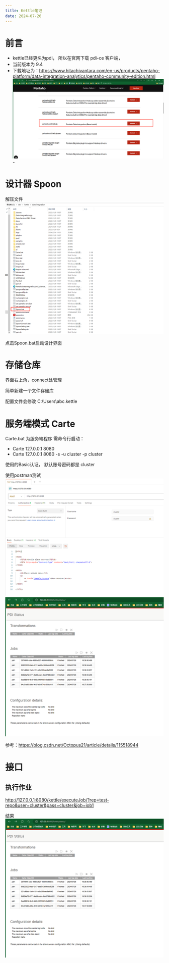 ```yaml
---
title: Kettle笔记
date: 2024-07-26
---
```



# 前言
- kettle已经更名为pdi， 所以在官网下载 pdi-ce 客户端，
- 当前版本为 9.4
- 下载地址为：https://www.hitachivantara.com/en-us/products/pentaho-platform/data-integration-analytics/pentaho-community-edition.html
![img.png](img.png)- 

# 设计器 Spoon

解压文件
![img_1.png](img_1.png)

点击Spoon.bat启动设计界面

# 存储仓库
界面右上角，connect处管理

简单新建一个文件存储库

配置文件会修改 C:\Users\abc\.kettle

# 服务端模式 Carte
Carte.bat 为服务端程序
需命令行启动： 
- Carte 127.0.0.1 8080 
- Carte 127.0.0.1 8080 -s -u cluster -p cluster

使用的Basic认证， 默认账号密码都是 cluster

使用postman测试
![img_3.png](img_3.png)![img_2.png](img_2.png)


参考：https://blog.csdn.net/Octopus21/article/details/115518944


# 接口
## 执行作业

http://127.0.0.1:8080/kettle/executeJob/?rep=test-repo&user=cluster&pass=cluster&job=job1

结果
![img_2.png](img_2.png)
